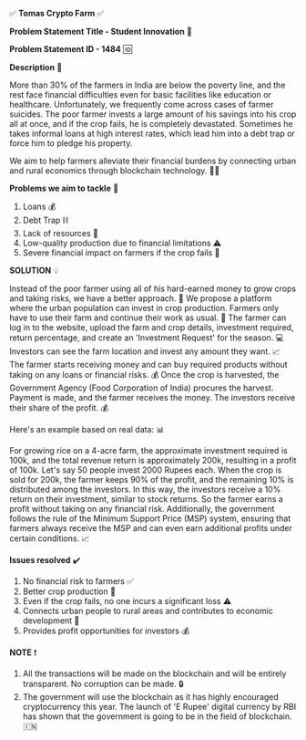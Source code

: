 ✅ **Tomas Crypto Farm** ✅

**Problem Statement Title - Student Innovation** 🌟

**Problem Statement ID - 1484** 🆔

**Description** 📝

More than 30% of the farmers in India are below the poverty line, and the rest face financial difficulties even for basic facilities like education or healthcare. Unfortunately, we frequently come across cases of farmer suicides. The poor farmer invests a large amount of his savings into his crop all at once, and if the crop fails, he is completely devastated. Sometimes he takes informal loans at high interest rates, which lead him into a debt trap or force him to pledge his property.

We aim to help farmers alleviate their financial burdens by connecting urban and rural economics through blockchain technology. 💪🌾

**Problems we aim to tackle** 🎯

1. Loans 💰
2. Debt Trap ⛓️
3. Lack of resources 🌱
4. Low-quality production due to financial limitations ⚠️
5. Severe financial impact on farmers if the crop fails 💸

**SOLUTION** 💡

Instead of the poor farmer using all of his hard-earned money to grow crops and taking risks, we have a better approach. 🙌
We propose a platform where the urban population can invest in crop production. Farmers only have to use their farm and continue their work as usual. 🏡 The farmer can log in to the website, upload the farm and crop details, investment required, return percentage, and create an 'Investment Request' for the season. 💻
Investors can see the farm location and invest any amount they want. 📈 The farmer starts receiving money and can buy required products without taking on any loans or financial risks. 💰
Once the crop is harvested, the Government Agency (Food Corporation of India) procures the harvest. Payment is made, and the farmer receives the money. The investors receive their share of the profit. 💰

Here's an example based on real data: 📊

For growing rice on a 4-acre farm, the approximate investment required is 100k, and the total revenue return is approximately 200k, resulting in a profit of 100k. Let's say 50 people invest 2000 Rupees each. When the crop is sold for 200k, the farmer keeps 90% of the profit, and the remaining 10% is distributed among the investors. In this way, the investors receive a 10% return on their investment, similar to stock returns. So the farmer earns a profit without taking on any financial risk. Additionally, the government follows the rule of the Minimum Support Price (MSP) system, ensuring that farmers always receive the MSP and can even earn additional profits under certain conditions. 📈

**Issues resolved** ✔️

1. No financial risk to farmers ✅
2. Better crop production 🌾
3. Even if the crop fails, no one incurs a significant loss ⚠️
4. Connects urban people to rural areas and contributes to economic development 🌇
5. Provides profit opportunities for investors 💰

**NOTE** ❗

1. All the transactions will be made on the blockchain and will be entirely transparent. No corruption can be made. 🔒
2. The government will use the blockchain as it has highly encouraged cryptocurrency this year. The launch of 'E Rupee' digital currency by RBI has shown that the government is going to be in the field of blockchain. 🇮🇳

